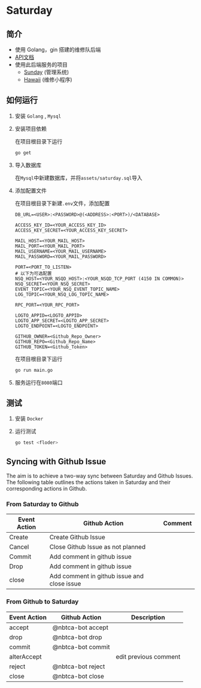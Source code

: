 # Saturday

## 简介

+ 使用 Golang，gin 搭建的维修队后端
+ [API文档](https://nbtca.github.io/Saturday/api)
+ 使用此后端服务的项目
  + [Sunday](https://github.com/nbtca/Sunday) (管理系统)
  + [Hawaii](https://github.com/nbtca/Hawaii) (维修小程序)

## 如何运行

1. 安装 `Golang` , `Mysql`
2. 安装项目依赖

   在项目根目录下运行

   ``` sh
   go get
   ```

3. 导入数据库

   在`Mysql`中新建数据库，并将`assets/saturday.sql`导入
4. 添加配置文件

   在项目根目录下新建`.env`文件，添加配置

   ```
   DB_URL=<USER>:<PASSWORD>@(<ADDRESS>:<PORT>)/<DATABASE>

   ACCESS_KEY_ID=<YOUR_ACCESS_KEY_ID>
   ACCESS_KEY_SECRET=<YOUR_ACCESS_KEY_SECRET>
  
   MAIL_HOST=<YOUR_MAIL_HOST>
   MAIL_PORT=<YOUR_MAIL_PORT>
   MAIL_USERNAME=<YOUR_MAIL_USERNAME>
   MAIL_PASSWORD=<YOUR_MAIL_PASSWORD>

   PORT=<PORT_TO_LISTEN>
   # 以下为可选配置
   NSQ_HOST=<YOUR_NSQD_HOST>:<YOUR_NSQD_TCP_PORT (4150 IN COMMON)>
   NSQ_SECRET=<YOUR_NSQ_SECRET>
   EVENT_TOPIC=<YOUR_NSQ_EVENT_TOPIC_NAME>
   LOG_TOPIC=<YOUR_NSQ_LOG_TOPIC_NAME>

   RPC_PORT=<YOUR_RPC_PORT>

   LOGTO_APPID=<LOGTO_APPID>
   LOGTO_APP_SECRET=<LOGTO_APP_SECRET>
   LOGTO_ENDPOINT=<LOGTO_ENDPOINT>

   GITHUB_OWNER=<Github_Repo_Owner>
   GITHUB_REPO=<Github_Repo_Name>
   GITHUB_TOKEN=<Github_Token>
   ```

   在项目根目录下运行

   ``` sh
   go run main.go
   ```

5. 服务运行在`8080`端口

## 测试

1. 安装 `Docker`
2. 运行测试

   ```sh
   go test <floder>
   ```

## Syncing with Github Issue

The aim is to achieve a two-way sync between Saturday and Github Issues. The following table outlines the actions taken in Saturday and their corresponding actions in Github.

### From Saturday to Github

| Event Action | Github Action | Comment |
| --- | --- | ---|
| Create | Create Github Issue | |
| Cancel | Close Github Issue as not planned  | |
| Commit | Add comment in github issue  | |
| Drop | Add comment in github issue  | |
| close | Add comment in github issue and close issue | |

### From Github to Saturday

| Event Action | Github Action | Description |
| --- | --- | ---|
| accept | @nbtca-bot accept | |
| drop | @nbtca-bot drop | |
| commit | @nbtca-bot commit | |
| alterAccept |  | edit previous comment |
| reject | @nbtca-bot reject | |
| close | @nbtca-bot close | |
